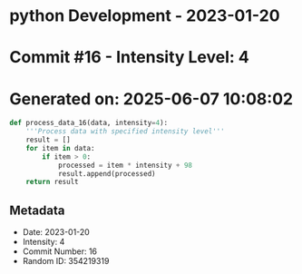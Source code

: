 ﻿# python Development - 2023-01-20
# Commit #16 - Intensity Level: 4
# Generated on: 2025-06-07 10:08:02
```python
def process_data_16(data, intensity=4):
    '''Process data with specified intensity level'''
    result = []
    for item in data:
        if item > 0:
            processed = item * intensity + 98
            result.append(processed)
    return result
```
## Metadata
- Date: 2023-01-20
- Intensity: 4
- Commit Number: 16
- Random ID: 354219319
